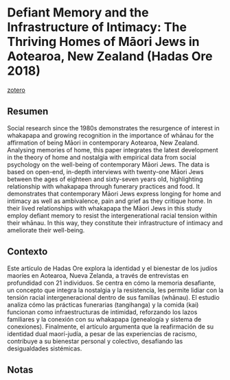 # Defiant Memory and the Infrastructure of Intimacy: The Thriving Homes of Māori Jews in Aotearoa, New Zealand (Hadas Ore 2018)
[zotero](zotero://select/items/@ore2018)

## Resumen
Social research since the 1980s demonstrates the resurgence of interest in whakapapa and growing recognition in the importance of whānau for the affirmation of being Māori in contemporary Aotearoa, New Zealand. Analysing memories of home, this paper integrates the latest development in the theory of home and nostalgia with empirical data from social psychology on the well-being of contemporary Māori Jews. The data is based on open-end, in-depth interviews with twenty-one Māori Jews between the ages of eighteen and sixty-seven years old, highlighting relationship with whakapapa through funerary practices and food. It demonstrates that contemporary Māori Jews express longing for home and intimacy as well as ambivalence, pain and grief as they critique home. In their lived relationships with whakapapa the Māori Jews in this study employ defiant memory to resist the intergenerational racial tension within their whānau. In this way, they constitute their infrastructure of intimacy and ameliorate their well-being.


## Contexto

Este artículo de Hadas Ore explora la identidad y el bienestar de los judíos maoríes en Aotearoa, Nueva Zelanda, a través de entrevistas en profundidad con 21 individuos. Se centra en cómo la memoria desafiante, un concepto que integra la nostalgia y la resistencia, les permite lidiar con la tensión racial intergeneracional dentro de sus familias (whānau). El estudio analiza cómo las prácticas funerarias (tangihanga) y la comida (kai) funcionan como infraestructuras de intimidad, reforzando los lazos familiares y la conexión con su whakapapa (genealogía y sistema de conexiones). Finalmente, el artículo argumenta que la reafirmación de su identidad dual maorí-judía, a pesar de las experiencias de racismo, contribuye a su bienestar personal y colectivo, desafiando las desigualdades sistémicas.

## Notas
<!--El libro se estructura en-->

<!--Estructura conceptual:-->
 
<!--Argumentos generales:-->
